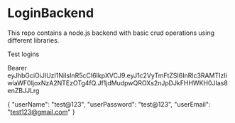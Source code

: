# LoginBackend
This repo contains a node.js backend with basic crud operations using different libraries.


Test logins 

Bearer eyJhbGciOiJIUzI1NiIsInR5cCI6IkpXVCJ9.eyJ1c2VyTmFtZSI6InRlc3RAMTIzIiwiaWF0IjoxNzA2NTEzOTg4fQ.Jf1jdMudpwQROXs2nJpDJkFHHWKH0JIas8enZBJJLrg

{
    "userName": "test@123",
    "userPassword": "test@123",
    "userEmail": "test123@gmail.com"
}